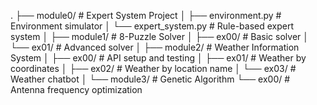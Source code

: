 .
├── module0/              # Expert System Project
│   ├── environment.py    # Environment simulator
│   └── expert_system.py  # Rule-based expert system
│
├── module1/              # 8-Puzzle Solver
│   ├── ex00/             # Basic solver
│   └── ex01/             # Advanced solver
│
├── module2/              # Weather Information System
│   ├── ex00/             # API setup and testing
│   ├── ex01/             # Weather by coordinates
│   ├── ex02/             # Weather by location name
│   └── ex03/             # Weather chatbot
│
└── module3/              # Genetic Algorithm
    └── ex00/             # Antenna frequency optimization
